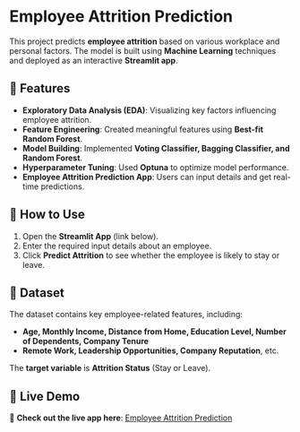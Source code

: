 # Employee Attrition Prediction

This project predicts **employee attrition** based on various workplace and personal factors. The model is built using **Machine Learning** techniques and deployed as an interactive **Streamlit app**.  

## 🚀 Features  

- **Exploratory Data Analysis (EDA)**: Visualizing key factors influencing employee attrition.  
- **Feature Engineering**: Created meaningful features using **Best-fit Random Forest**.  
- **Model Building**: Implemented **Voting Classifier, Bagging Classifier, and Random Forest**.  
- **Hyperparameter Tuning**: Used **Optuna** to optimize model performance.  
- **Employee Attrition Prediction App**: Users can input details and get real-time predictions.    

## 🎯 How to Use  

1. Open the **Streamlit App** (link below).  
2. Enter the required input details about an employee.  
3. Click **Predict Attrition** to see whether the employee is likely to stay or leave.  

## 📂 Dataset  

The dataset contains key employee-related features, including:  

- **Age, Monthly Income, Distance from Home, Education Level, Number of Dependents, Company Tenure**  
- **Remote Work, Leadership Opportunities, Company Reputation**, etc.  

The **target variable** is **Attrition Status** (Stay or Leave).  

## 🔗 Live Demo  

🚀 **Check out the live app here**: [Employee Attrition Prediction](https://huggingface.co/spaces/Yashvj123/Employee_Attrition)  
